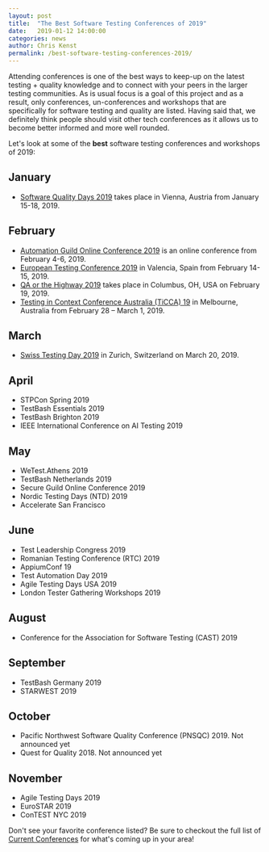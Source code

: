 ```yaml
---
layout: post
title:  "The Best Software Testing Conferences of 2019"
date:   2019-01-12 14:00:00
categories: news
author: Chris Kenst
permalink: /best-software-testing-conferences-2019/
---
```

Attending conferences is one of the best ways to keep-up on the latest testing + quality knowledge and to connect with your peers in the larger testing communities. As is usual focus is a goal of this project and as a result, only conferences, un-conferences and workshops that are specifically for software testing and quality are listed. Having said that, we definitely think people should visit other tech conferences as it allows us to become better informed and more well rounded.

Let's look at some of the **best** software testing conferences and workshops of 2019:

## January

- [Software Quality Days 2019](https://www.software-quality-days.com/2019) takes place in Vienna, Austria from January 15-18, 2019.

## February

- [Automation Guild Online Conference 2019](https://automationguild.com/) is an online conference from February 4-6, 2019.
- [European Testing Conference 2019](http://europeantestingconference.eu/2019/) in Valencia, Spain from February 14-15, 2019.
- [QA or the Highway 2019](https://www.qaorthehighway.com/) takes place in Columbus, OH, USA on February 19, 2019.
- [Testing in Context Conference Australia (TiCCA) 19](https://www.associationforsoftwaretesting.org/conference/ticca19/ticca19-registration?utm_source=testingconferences) in Melbourne, Australia from February 28 – March 1, 2019.


## March

- [Swiss Testing Day 2019](http://swisstestingday.ch/) in Zurich, Switzerland on March 20, 2019.

## April

- STPCon Spring 2019
- TestBash Essentials 2019
- TestBash Brighton 2019
- IEEE International Conference on AI Testing 2019

## May

- WeTest.Athens 2019
- TestBash Netherlands 2019
- Secure Guild Online Conference 2019
- Nordic Testing Days (NTD) 2019
- Accelerate San Francisco

## June

- Test Leadership Congress 2019
- Romanian Testing Conference (RTC) 2019
- AppiumConf 19
- Test Automation Day 2019
- Agile Testing Days USA 2019
- London Tester Gathering Workshops 2019


## August

- Conference for the Association for Software Testing (CAST) 2019

## September

- TestBash Germany 2019
- STARWEST 2019

## October

- Pacific Northwest Software Quality Conference (PNSQC) 2019. Not announced yet
- Quest for Quality 2018. Not announced yet

## November

- Agile Testing Days 2019
- EuroSTAR 2019
- ConTEST NYC 2019



Don't see your favorite conference listed? Be sure to checkout the full list of [Current Conferences](/) for what's coming up in your area!
